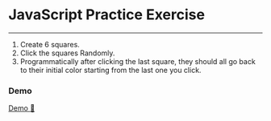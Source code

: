 # JavaScript Practice Exercise
---

1. Create 6 squares.
2. Click the squares Randomly.
3. Programmatically after clicking the last square, they should all go back to their initial color starting from the last one you click.

### Demo

[Demo :monocle_face:](https://denisse-ab.github.io/js-practice-exercise/)